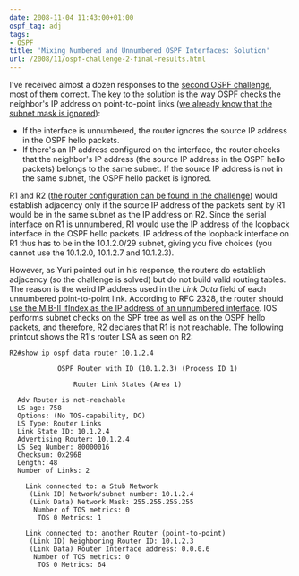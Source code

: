 ```yaml
---
date: 2008-11-04 11:43:00+01:00
ospf_tag: adj
tags:
- OSPF
title: 'Mixing Numbered and Unnumbered OSPF Interfaces: Solution'
url: /2008/11/ospf-challenge-2-final-results.html
---
```

I've received almost a dozen responses to the [second OSPF challenge](https://blog.ipspace.net/2008/10/ospf-challenge-2-mixing-numbered-and.html), most of them correct. The key to the solution is the way OSPF checks the neighbor's IP address on point-to-point links ([we already know that the subnet mask is ignored](https://blog.ipspace.net/2008/10/ospf-challenge-1-final-results.html)):

-   If the interface is unnumbered, the router ignores the source IP address in the OSPF hello packets.
-   If there's an IP address configured on the interface, the router checks that the neighbor's IP address (the source IP address in the OSPF hello packets) belongs to the same subnet. If the source IP address is not in the same subnet, the OSPF hello packet is ignored.
<!--more-->
R1 and R2 ([the router configuration can be found in the challenge](https://blog.ipspace.net/2008/10/ospf-challenge-2-mixing-numbered-and.html)) would establish adjacency only if the source IP address of the packets sent by R1 would be in the same subnet as the IP address on R2. Since the serial interface on R1 is unnumbered, R1 would use the IP address of the loopback interface in the OSPF hello packets. IP address of the loopback interface on R1 thus has to be in the 10.1.2.0/29 subnet, giving you five choices (you cannot use the 10.1.2.0, 10.1.2.7 and 10.1.2.3).

However, as Yuri pointed out in his response, the routers do establish adjacency (so the challenge is solved) but do not build valid routing tables. The reason is the weird IP address used in the *Link Data* field of each unnumbered point-to-point link. According to RFC 2328, the router should [use the MIB-II ifIndex as the IP address of an unnumbered interface](http://tools.ietf.org/html/rfc2328). IOS performs subnet checks on the SPF tree as well as on the OSPF hello packets, and therefore, R2 declares that R1 is not reachable. The following printout shows the R1's router LSA as seen on R2:

``` {.code}
R2#show ip ospf data router 10.1.2.4

            OSPF Router with ID (10.1.2.3) (Process ID 1)

                Router Link States (Area 1)

  Adv Router is not-reachable
  LS age: 758
  Options: (No TOS-capability, DC)
  LS Type: Router Links
  Link State ID: 10.1.2.4
  Advertising Router: 10.1.2.4
  LS Seq Number: 80000016
  Checksum: 0x296B
  Length: 48
  Number of Links: 2

    Link connected to: a Stub Network
     (Link ID) Network/subnet number: 10.1.2.4
     (Link Data) Network Mask: 255.255.255.255
      Number of TOS metrics: 0
       TOS 0 Metrics: 1

    Link connected to: another Router (point-to-point)
     (Link ID) Neighboring Router ID: 10.1.2.3
     (Link Data) Router Interface address: 0.0.0.6
      Number of TOS metrics: 0
       TOS 0 Metrics: 64
```
